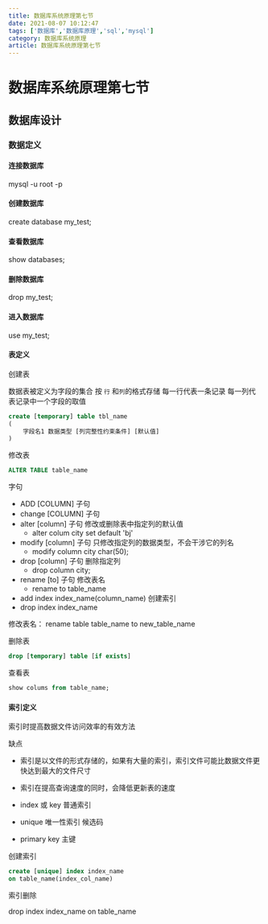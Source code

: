 ```yaml
---
title: 数据库系统原理第七节
date: 2021-08-07 10:12:47
tags: ['数据库','数据库原理','sql','mysql']
category: 数据库系统原理
article: 数据库系统原理第七节
---
```


# 数据库系统原理第七节

## 数据库设计

### 数据定义

#### 连接数据库

mysql -u root -p 

#### 创建数据库

create database my_test;

#### 查看数据库

show databases;

#### 删除数据库

drop my_test;

#### 进入数据库

use my_test;

#### 表定义

创建表

数据表被定义为字段的集合
按 `行` 和`列`的格式存储
每一行代表一条记录
每一列代表记录中一个字段的取值

```SQL
create [temporary] table tbl_name
(
    字段名1 数据类型 [列完整性约束条件] [默认值]
)
```


修改表

```SQL
ALTER TABLE table_name
```

字句
- ADD [COLUMN] 子句
- change [COLUMN] 子句
- alter [column] 子句 修改或删除表中指定列的默认值
    - alter colum city set default 'bj'
- modify [column] 子句 只修改指定列的数据类型，不会干涉它的列名
    - modify column city char(50);
- drop [column] 子句 删除指定列
    - drop column city;
- rename [to] 子句 修改表名
    - rename to table_name
- add index index_name(column_name) 创建索引
- drop index index_name


修改表名：
rename table table_name to new_table_name


删除表

```SQL
drop [temporary] table [if exists]

```

查看表

```SQL
show colums from table_name;
```

#### 索引定义

索引时提高数据文件访问效率的有效方法

缺点
- 索引是以文件的形式存储的，如果有大量的索引，索引文件可能比数据文件更快达到最大的文件尺寸
- 索引在提高查询速度的同时，会降低更新表的速度


- index 或 key 普通索引
- unique 唯一性索引 候选码
- primary key 主键

创建索引

```SQL
create [unique] index index_name
on table_name(index_col_name)
```

索引删除

drop index index_name on table_name